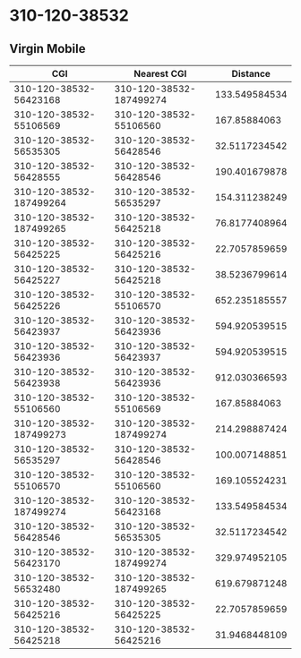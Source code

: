 # 310-120-38532
## Virgin Mobile


| CGI | Nearest CGI | Distance |
|-----|-------------|----------|
| 310-120-38532-56423168 | 310-120-38532-187499274 | 133.549584534 |
| 310-120-38532-55106569 | 310-120-38532-55106560 | 167.85884063 |
| 310-120-38532-56535305 | 310-120-38532-56428546 | 32.5117234542 |
| 310-120-38532-56428555 | 310-120-38532-56428546 | 190.401679878 |
| 310-120-38532-187499264 | 310-120-38532-56535297 | 154.311238249 |
| 310-120-38532-187499265 | 310-120-38532-56425218 | 76.8177408964 |
| 310-120-38532-56425225 | 310-120-38532-56425216 | 22.7057859659 |
| 310-120-38532-56425227 | 310-120-38532-56425218 | 38.5236799614 |
| 310-120-38532-56425226 | 310-120-38532-55106570 | 652.235185557 |
| 310-120-38532-56423937 | 310-120-38532-56423936 | 594.920539515 |
| 310-120-38532-56423936 | 310-120-38532-56423937 | 594.920539515 |
| 310-120-38532-56423938 | 310-120-38532-56423936 | 912.030366593 |
| 310-120-38532-55106560 | 310-120-38532-55106569 | 167.85884063 |
| 310-120-38532-187499273 | 310-120-38532-187499274 | 214.298887424 |
| 310-120-38532-56535297 | 310-120-38532-56428546 | 100.007148851 |
| 310-120-38532-55106570 | 310-120-38532-55106560 | 169.105524231 |
| 310-120-38532-187499274 | 310-120-38532-56423168 | 133.549584534 |
| 310-120-38532-56428546 | 310-120-38532-56535305 | 32.5117234542 |
| 310-120-38532-56423170 | 310-120-38532-187499274 | 329.974952105 |
| 310-120-38532-56532480 | 310-120-38532-187499265 | 619.679871248 |
| 310-120-38532-56425216 | 310-120-38532-56425225 | 22.7057859659 |
| 310-120-38532-56425218 | 310-120-38532-56425216 | 31.9468448109 |
